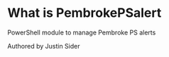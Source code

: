 # What is PembrokePSalert

PowerShell module to manage Pembroke PS alerts

Authored by Justin Sider
